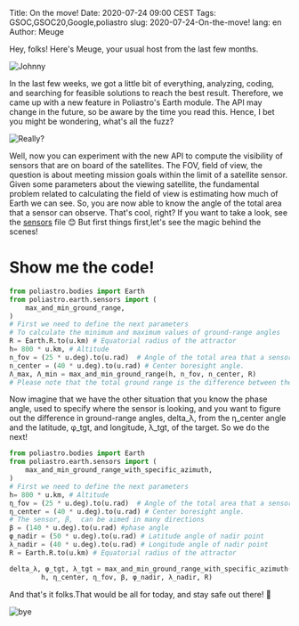Title: On the move!
Date: 2020-07-24 09:00 CEST
Tags: GSOC,GSOC20,Google,poliastro
slug: 2020-07-24-On-the-move!
lang: en
Author: Meuge

Hey, folks! Here's Meuge, your usual host from the last few months. 

![Johnny](https://media.giphy.com/media/RoajqIorBfSE/giphy.gif)

In the last few weeks, we got a little bit of everything, analyzing, coding, and searching for feasible solutions to reach the best result. Therefore, we came up with a new feature in Poliastro's Earth module. The API may change in the future, so be aware by the time you read this. Hence, I bet you might be wondering, what's all the fuzz?

![Really?](https://media.giphy.com/media/US0y4X7FONHaM/giphy.gif)

Well, now you can experiment with the new API to compute the visibility of sensors that are on board of the satellites. The FOV, field of view, the question is about meeting mission goals within the limit of a satellite sensor. 
Given some parameters about the viewing satellite, the fundamental problem related to calculating the field of view is estimating how much of Earth we can see.
So, you are now able to know the angle of the total area that a sensor can observe. That's cool, right? If you want to take a look, see the [sensors](https://github.com/poliastro/poliastro/blob/d40700de75b4c4269b6ef738f8970c381de122fe/src/poliastro/earth/sensors.py) file 😊
But first things first,let's see the magic behind the scenes! 

# Show me the code!

```python
from poliastro.bodies import Earth
from poliastro.earth.sensors import (
    max_and_min_ground_range,
)
# First we need to define the next parameters 
# To calculate the minimum and maximum values of ground-range angles
R = Earth.R.to(u.km) # Equatorial radius of the attractor
h= 800 * u.km, # Altitude
n_fov = (25 * u.deg).to(u.rad)  # Angle of the total area that a sensor can observe.
n_center = (40 * u.deg).to(u.rad) # Center boresight angle.
Λ_max, Λ_min = max_and_min_ground_range(h, n_fov, n_center, R) 
# Please note that the total ground range is the difference between the maximum and minimum ranges
```

Now imagine that we have the other situation that you know the phase angle, used to specify where the sensor is looking, and you want to figure out the difference in ground-range angles, delta_λ, from the η_center angle and the latitude, φ_tgt, and longitude, λ_tgt, of the target. So we do the next!

```python
from poliastro.bodies import Earth
from poliastro.earth.sensors import (
    max_and_min_ground_range_with_specific_azimuth,
)
# First we need to define the next parameters 
h= 800 * u.km, # Altitude
η_fov = (25 * u.deg).to(u.rad)  # Angle of the total area that a sensor can observe.
η_center = (40 * u.deg).to(u.rad) # Center boresight angle.
# The sensor, β,  can be aimed in many directions
β = (140 * u.deg).to(u.rad) #phase angle
φ_nadir = (50 * u.deg).to(u.rad) # Latitude angle of nadir point
λ_nadir = (40 * u.deg).to(u.rad) # Longitude angle of nadir point
R = Earth.R.to(u.km) # Equatorial radius of the attractor

delta_λ, φ_tgt, λ_tgt = max_and_min_ground_range_with_specific_azimuth(
        h, η_center, η_fov, β, φ_nadir, λ_nadir, R)
```

And that's it folks.That would be all for today, and stay safe out there! 🚀  

![bye](https://media0.giphy.com/media/fxe8v45NNXFd4jdaNI/giphy.gif)



